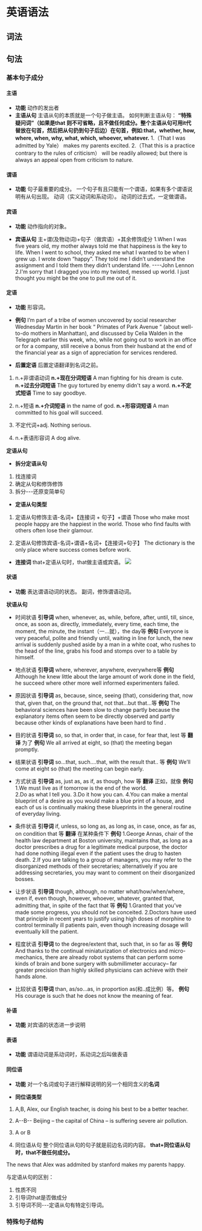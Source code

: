 # 英语语法
## 词法

## 句法
### 基本句子成分
#### 主语
- **功能**
动作的发出者
- **主语从句**
主语从句的本质就是一个句子做主语。 
如何判断主语从句：
**“特殊疑问词”（如果是that 则不可省略，且不做任何成分。整个主语从句可用it代替放在句首，然后把从句扔到句子后边）在句首，例如:that，whether, how, where, when, why, what, which, whoever, whatever.**
1.（That I was admitted by Yale） makes my parents excited.
2.（That this is a practice contrary to the rules of criticism） will be readily allowed; but there is always an appeal open from criticism to nature.

#### 谓语
- **功能**
句子最重要的成分。
一个句子有且只能有一个谓语，如果有多个谓语说明有从句出现。
动词（实义动词和系动词）。
动词的过去式，一定做谓语。


#### 宾语
- **功能**
动作指向的对象。

- **宾语从句**
主+谓(及物动词)+句子（做宾语）+其余修饰成分
1.When I was five years old, my mother always told me that happiness is the key to life. When I went to school, they asked me what I wanted to be when I grew up. I wrote down “happy”. They told me I didn’t understand the assignment and I told them they didn’t understand life. ----John Lennon
2.I'm sorry that I dragged you into my twisted, messed up world. I just thought you might be the one to pull me out of it. 

#### 定语
- **功能**
形容词。

- **例句**
I’m part of a tribe of women uncovered by social researcher Wednesday Martin in her book “ Primates of Park Avenue ” (about well-to-do mothers in Manhattan), and discussed by Celia Walden in the Telegraph earlier this week, who, while not going out to work in an office or for a company, still receive a bonus from their husband at the end of the financial year as a sign of appreciation for services rendered.

- **后置定语**
后置定语翻译到名词之前。
1. n.+非谓语动词
**n.+现在分词短语**
A man fighting for his dream is cute.
**n.+过去分词短语**
The guy tortured by enemy didn't say a word.
**n.+不定式短语**
Time to say goodbye.

2. n.+短语
**n.+介词短语**
in the name of god.
**n.+形容词短语**
A man committed to his goal will succeed.

3. 不定代词+adj.
Nothing serious.

4. n.+表语形容词
A dog alive.

**定语从句**
- **拆分定语从句**
1. 找连接词
2. 确定从句和修饰修饰
3. 拆分---还原变简单句

- **定语从句类型**
1. 定语从句修饰主语-名词+【连接词 + 句子】+谓语
Those who make most people happy are the happiest in the world. 
Those who find faults with others often lose their glamour.

1. 定语从句修饰宾语-名词+谓语+名词+【连接词+句子】
The dictionary is the only place where success comes before work.

- **连接词**
that+定语从句时，that做主语或宾语。
![](https://i.imgur.com/vDmQe6F.png)

#### 状语
- **功能**
表达谓语动词的状态。
副词，修饰谓语动词。

**状语从句**
- 时间状语
**引导词**
when, whenever, as, while, before, after, until, till, since, once, as soon as, directly, immediately, every time, each time, the moment, the minute, the instant（一…就），the day等
**例句**
Everyone is very peaceful, polite and friendly until, waiting in line for lunch, the new arrival is suddenly pushed aside by a man in a white coat, who rushes to the head of the line, grabs his food and stomps over to a table by himself. 

- 地点状语
**引导词**
where, wherever, anywhere, everywhere等
**例句**
Although he knew little about the large amount of work done in the field, he succeed where other more well informed experimenters failed. 

- 原因状语
**引导词**
as, because, since, seeing (that), considering that, now that, given that, on the ground that, not that…but  that…等
**例句**
The behavioral sciences have been slow to change partly because the explanatory items often seem to be directly observed and partly because other kinds of explanations have been hard to find .

- 目的状语
**引导词**
so, so that, in order that, in case, for fear that, lest 等
**翻译**
为了
**例句**
We all arrived at eight, so (that) the meeting began promptly.

- 结果状语
**引导词**
so…that, such….that, with the result that.. 等
**例句**
We’ll come at eight so (that) the meeting can begin early.

- 方式状语
**引导词**
as, just as, as if, as though, how 等
**翻译**
正如，就像
**例句**
1.We must live as if tomorrow is the end of the world.  
2.Do as what I tell you.
3.Do it how you can.
4.You can make a mental blueprint of a desire as you would make a blue print of a house, and each of us is continually making these blueprints in the general routine of everyday living.

- 条件状语
**引导词**
if, unless, so long as, as long as, in case, once, as far as, on condition that 等
**翻译**
在某种条件下
**例句**
1.George Annas, chair of the health law department at Boston university, maintains that, as long as a doctor prescribes a drug for a legitimate medical purpose, the doctor had done nothing illegal even if the patient uses the drug to hasten death.
2.If you are talking to a group of managers, you may refer to the disorganized methods of their secretaries; alternatively if you are addressing secretaries, you may want to comment on their disorganized bosses.

- 让步状语
**引导词**
though, although, no matter what/how/when/where, even if, even though, however, whoever, whatever, granted that, admitting that, in spite of the fact that 等
**例句**
1.Granted that you’ve made some progress, you should not be conceited.
2.Doctors have used that principle in recent years to justify using high doses of morphine to control terminally ill patients pain, even though increasing dosage will eventually kill the patient.

- 程度状语
**引导词**
to the degree/extent that, such that, in so far as 等
**例句**
And thanks to the continual miniaturization of electronics and micro-mechanics, there are already robot systems that can perform some kinds of brain and bone surgery with submillimeter accuracy– far greater precision than highly skilled physicians can achieve with their hands alone.

- 比较状语
**引导词**
than, as/so…as, in proportion as(和..成比例）等。
**例句**
His courage is such that he does not know the meaning of fear.

#### 补语
- **功能**
对宾语的状态进一步说明


#### 表语
- **功能**
谓语动词是系动词时，系动词之后叫做表语

#### 同位语
- **功能**
对一个名词或句子进行解释说明的另一个相同含义的**名词**

- **同位语类型**
1. A,B,
Alex, our English teacher, is doing his best to be a better teacher.  

2. A--B--
Beijing – the capital of China – is suffering severe air pollution.

3. A or B

4. 同位语从句
整个同位语从句的句子就是前边名词的内容。
**that+同位语从句时，that不做任何成分。**

The news that Alex was addmited by stanford makes my parents happy.

与定语从句的区别：
1. 性质不同
2. 引导词that是否做成分
3. 引导词不同---定语从句有特定引导词。




### 特殊句子结构

